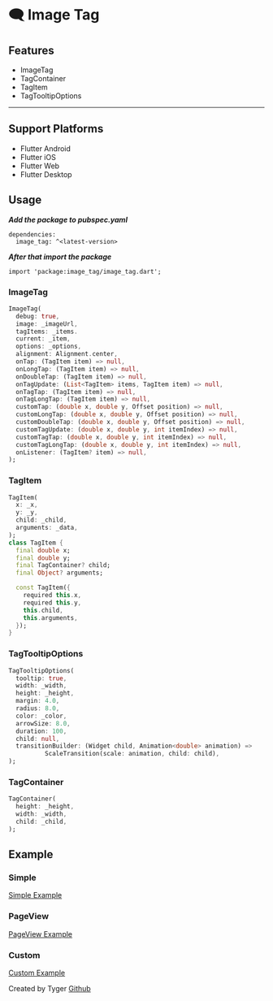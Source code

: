 # 🗨️ Image Tag


## Features
- ImageTag
- TagContainer
- TagItem
- TagTooltipOptions

-----------

## Support Platforms

- Flutter Android
- Flutter iOS
- Flutter Web
- Flutter Desktop



## Usage

**_Add the package to pubspec.yaml_**

```
dependencies:
  image_tag: ^<latest-version>
```

**_After that import the package_**

```
import 'package:image_tag/image_tag.dart';
```

### ImageTag

```dart
ImageTag(
  debug: true,
  image: _imageUrl,
  tagItems: _items.
  current: _item,
  options: _options,
  alignment: Alignment.center,
  onTap: (TagItem item) => null,
  onLongTap: (TagItem item) => null,
  onDoubleTap: (TagItem item) => null,
  onTagUpdate: (List<TagItem> items, TagItem item) => null,
  onTagTap: (TagItem item) => null,
  onTagLongTap: (TagItem item) => null,
  customTap: (double x, double y, Offset position) => null,
  customLongTap: (double x, double y, Offset position) => null,
  customDoubleTap: (double x, double y, Offset position) => null,
  customTagUpdate: (double x, double y, int itemIndex) => null,
  customTagTap: (double x, double y, int itemIndex) => null,
  customTagLongTap: (double x, double y, int itemIndex) => null,
  onListener: (TagItem? item) => null,
);
```

### TagItem

```dart
TagItem(
  x: _x,
  y: _y,
  child: _child,
  arguments: _data, 
);
class TagItem {
  final double x;
  final double y;
  final TagContainer? child;
  final Object? arguments;

  const TagItem({
    required this.x,
    required this.y,
    this.child,
    this.arguments,
  });
}
```

### TagTooltipOptions

```dart
TagTooltipOptions(
  tooltip: true,
  width: _width,
  height: _height,
  margin: 4.0,
  radius: 8.0,
  color: _color,
  arrowSize: 8.0,
  duration: 100,
  child: null,
  transitionBuilder: (Widget child, Animation<double> animation) =>
          ScaleTransition(scale: animation, child: child),
);
```

### TagContainer

```dart
TagContainer(
  height: _height,
  width: _width,
  child: _child,
);
```

## Example

### Simple

[Simple Example](https://github.com/boglbbogl/image_tag/tree/main/example/lib/example/simple)

### PageView

[PageView Example](https://github.com/boglbbogl/image_tag/tree/main/example/lib/example/pageview)

### Custom

[Custom Example](https://github.com/boglbbogl/image_tag/tree/main/example/lib/example/custom)

Created by Tyger [Github](https://github.com/boglbbogl)
